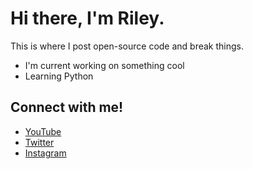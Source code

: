 # Hi there, I'm Riley.
This is where I post open-source code and break things.
- I'm current working on something cool
- Learning Python

## Connect with me!
- [YouTube][youtube]
- [Twitter][twitter]
- [Instagram][instagram]

[twitter]: https://twitter.com/itsrileycalhoun
[instagram]: https://instagram.com/itsrileycalhoun
[youtube]: https://www.youtube.com/channel/UCGgRqrnASGzTJIEleHRQUkg?view_as=subscriber